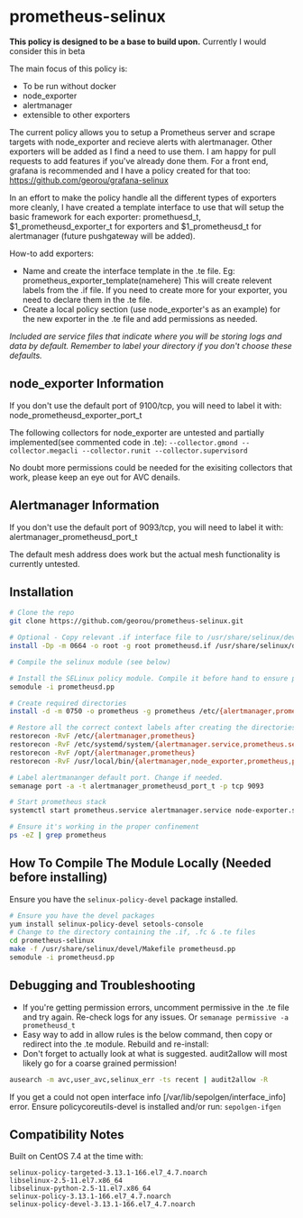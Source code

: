 # prometheus-selinux

**This policy is designed to be a base to build upon.** Currently I would consider this in beta

The main focus of this policy is:
* To be run without docker
* node_exporter
* alertmanager
* extensible to other exporters 

The current policy allows you to setup a Prometheus server and scrape targets with node_exporter and recieve alerts with alertmanager. Other exporters will be added as I find a need to use them. I am happy for pull requests to add features if you've already done them. For a front end, grafana is recommended and I have a policy created for that too: https://github.com/georou/grafana-selinux

In an effort to make the policy handle all the different types of exporters more cleanly, I have created a template interface to use that will setup the basic framework for each exporter:
promethuesd_t, $1_prometheusd_exporter_t for exporters and $1_prometheusd_t for alertmanager (future pushgateway will be added).

How-to add exporters:
* Name and create the interface template in the .te file. Eg: prometheus_exporter_template(namehere) This will create relevent labels from the .if file. If you need to create more for your exporter, you need to declare them in the .te file.
* Create a local policy section (use node_exporter's as an example) for the new exporter in the .te file and add permissions as needed.

*Included are service files that indicate where you will be storing logs and data by default. Remember to label your directory if you don't choose these defaults.*


## node_exporter Information
If you don't use the default port of 9100/tcp, you will need to label it with: node_prometheusd_exporter_port_t

The following collectors for node_exporter are untested and partially implemented(see commented code in .te):
```--collector.gmond --collector.megacli --collector.runit --collector.supervisord```

No doubt more permissions could be needed for the exisiting collectors that work, please keep an eye out for AVC denails.

## Alertmanager Information
If you don't use the default port of 9093/tcp, you will need to label it with: alertmanager_prometheusd_port_t

The default mesh address does work but the actual mesh functionality is currently untested. 

## Installation
```sh
# Clone the repo
git clone https://github.com/georou/prometheus-selinux.git

# Optional - Copy relevant .if interface file to /usr/share/selinux/devel/include to expose them when building and for future modules
install -Dp -m 0664 -o root -g root prometheusd.if /usr/share/selinux/devel/include/myapplications/prometheusd.if

# Compile the selinux module (see below)

# Install the SELinux policy module. Compile it before hand to ensure proper compatibility (see below)
semodule -i prometheusd.pp

# Create required directories
install -d -m 0750 -o prometheus -g prometheus /etc/{alertmanager,prometheus}

# Restore all the correct context labels after creating the directories and setting owner,group permissions
restorecon -RvF /etc/{alertmanager,prometheus}
restorecon -RvF /etc/systemd/system/{alertmanager.service,prometheus.service,node-exporter.service}
restorecon -RvF /opt/{alertmanager,prometheus}
restorecon -RvF /usr/local/bin/{alertmanager,node_exporter,prometheus,promtool}

# Label alertmananger default port. Change if needed.
semanage port -a -t alertmanager_prometheusd_port_t -p tcp 9093

# Start prometheus stack
systemctl start prometheus.service alertmanager.service node-exporter.service

# Ensure it's working in the proper confinement
ps -eZ | grep prometheus
```

## How To Compile The Module Locally (Needed before installing)
Ensure you have the `selinux-policy-devel` package installed.
```sh
# Ensure you have the devel packages
yum install selinux-policy-devel setools-console
# Change to the directory containing the .if, .fc & .te files
cd prometheus-selinux
make -f /usr/share/selinux/devel/Makefile prometheusd.pp
semodule -i prometheusd.pp
```

## Debugging and Troubleshooting

* If you're getting permission errors, uncomment permissive in the .te file and try again. Re-check logs for any issues. Or `semanage permissive -a prometheusd_t`
* Easy way to add in allow rules is the below command, then copy or redirect into the .te module. Rebuild and re-install:
* Don't forget to actually look at what is suggested. audit2allow will most likely go for a coarse grained permission!

```sh
ausearch -m avc,user_avc,selinux_err -ts recent | audit2allow -R
```
If you get a could not open interface info [/var/lib/sepolgen/interface_info] error. 
Ensure policycoreutils-devel is installed and/or run: `sepolgen-ifgen`

## Compatibility Notes
Built on CentOS 7.4 at the time with:
```
selinux-policy-targeted-3.13.1-166.el7_4.7.noarch
libselinux-2.5-11.el7.x86_64
libselinux-python-2.5-11.el7.x86_64
selinux-policy-3.13.1-166.el7_4.7.noarch
selinux-policy-devel-3.13.1-166.el7_4.7.noarch
```

